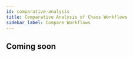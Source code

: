```yaml
---
id: comparative-analysis
title: Comparative Analysis of Chaos Workflows
sidebar_label: Compare Workflows
---
```


## Coming soon